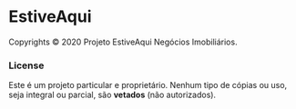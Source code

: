# EstiveAqui
Copyrights © 2020 Projeto EstiveAqui Negócios Imobiliários.

### License
Este é um projeto particular e proprietário. Nenhum tipo de cópias ou uso, seja integral ou parcial, são **vetados** (não autorizados).  

